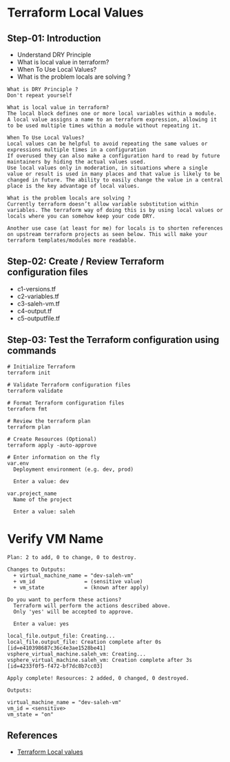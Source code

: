 # Terraform Local Values

## Step-01: Introduction
- Understand DRY Principle
- What is local value in terraform?
- When To Use Local Values?
- What is the problem locals are solving ?

```
What is DRY Principle ?
Don't repeat yourself

What is local value in terraform?
The local block defines one or more local variables within a module. 
A local value assigns a name to an terraform expression, allowing it to be used multiple times within a module without repeating it.

When To Use Local Values?
Local values can be helpful to avoid repeating the same values or expressions multiple times in a configuration
If overused they can also make a configuration hard to read by future maintainers by hiding the actual values used.
Use local values only in moderation, in situations where a single value or result is used in many places and that value is likely to be changed in future. The ability to easily change the value in a central place is the key advantage of local values.

What is the problem locals are solving ?
Currently terraform doesn’t allow variable substitution within variables. The terraform way of doing this is by using local values or locals where you can somehow keep your code DRY.

Another use case (at least for me) for locals is to shorten references on upstream terraform projects as seen below. This will make your terraform templates/modules more readable.
```

## Step-02: Create / Review Terraform configuration files
- c1-versions.tf
- c2-variables.tf
- c3-saleh-vm.tf
- c4-output.tf
- c5-outputfile.tf


## Step-03: Test the Terraform configuration using commands
```t
# Initialize Terraform
terraform init

# Validate Terraform configuration files
terraform validate

# Format Terraform configuration files
terraform fmt

# Review the terraform plan
terraform plan 

# Create Resources (Optional)
terraform apply -auto-approve

# Enter information on the fly
var.env
  Deployment environment (e.g. dev, prod)

  Enter a value: dev

var.project_name
  Name of the project

  Enter a value: saleh
```

# Verify VM Name
```t
Plan: 2 to add, 0 to change, 0 to destroy.

Changes to Outputs:
  + virtual_machine_name = "dev-saleh-vm"
  + vm_id                = (sensitive value)
  + vm_state             = (known after apply)

Do you want to perform these actions?
  Terraform will perform the actions described above.
  Only 'yes' will be accepted to approve.

  Enter a value: yes

local_file.output_file: Creating...
local_file.output_file: Creation complete after 0s [id=e410398687c36c4e3ae1528be41]
vsphere_virtual_machine.saleh_vm: Creating...
vsphere_virtual_machine.saleh_vm: Creation complete after 3s [id=4233f0f5-f472-bf7dc8b7cc03]

Apply complete! Resources: 2 added, 0 changed, 0 destroyed.

Outputs:

virtual_machine_name = "dev-saleh-vm"
vm_id = <sensitive>
vm_state = "on"
```

## References
- [Terraform Local values](https://www.terraform.io/docs/language/values/locals.html)
